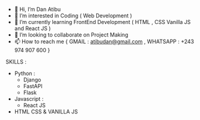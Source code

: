 - 👋 Hi, I’m Dan Atibu
- 👀 I’m interested in Coding ( Web Development )
- 🌱 I’m currently learning FrontEnd Development ( HTML , CSS Vanilla JS and React JS )
- 💞️ I’m looking to collaborate on Project Making
- 📫 How to reach me {
  GMAIL : atibudan@gmail.com ,
  WHATSAPP : +243 974 907 600
}


SKILLS :
  - Python :
    * Django
    * FastAPI
    * Flask
  - Javascript :
    * React JS
  - HTML CSS & VANILLA JS
